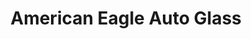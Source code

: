 ---
title: "American Eagle Auto Glass"
url: /champaign/american-eagle-auto-glass/
shop: car repair
---